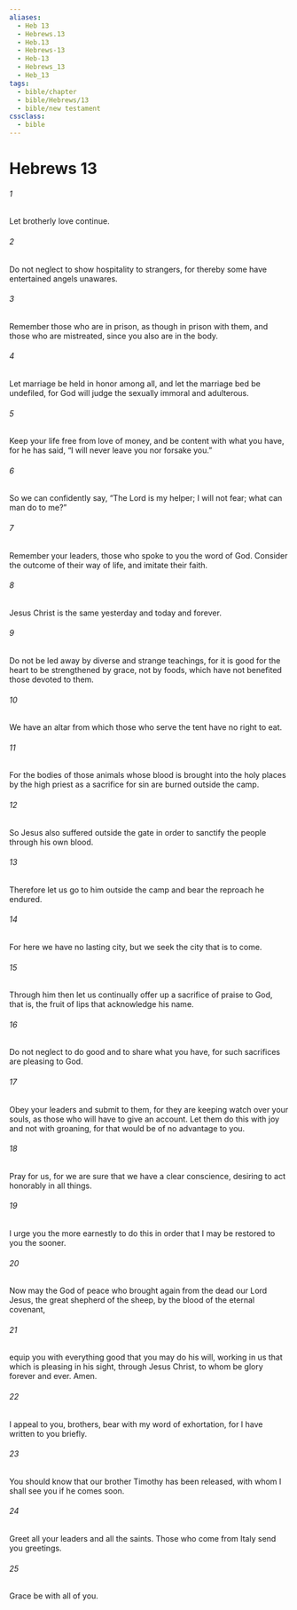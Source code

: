 ```yaml
---
aliases:
  - Heb 13
  - Hebrews.13
  - Heb.13
  - Hebrews-13
  - Heb-13
  - Hebrews_13
  - Heb_13
tags:
  - bible/chapter
  - bible/Hebrews/13
  - bible/new testament
cssclass:
  - bible
---
```


# Hebrews 13

###### 1
Let brotherly love continue.
###### 2
Do not neglect to show hospitality to strangers, for thereby some have entertained angels unawares.
###### 3
Remember those who are in prison, as though in prison with them, and those who are mistreated, since you also are in the body.
###### 4
Let marriage be held in honor among all, and let the marriage bed be undefiled, for God will judge the sexually immoral and adulterous.
###### 5
Keep your life free from love of money, and be content with what you have, for he has said, “I will never leave you nor forsake you.”
###### 6
So we can confidently say, “The Lord is my helper; I will not fear; what can man do to me?”
###### 7
Remember your leaders, those who spoke to you the word of God. Consider the outcome of their way of life, and imitate their faith.
###### 8
Jesus Christ is the same yesterday and today and forever.
###### 9
Do not be led away by diverse and strange teachings, for it is good for the heart to be strengthened by grace, not by foods, which have not benefited those devoted to them.
###### 10
We have an altar from which those who serve the tent have no right to eat.
###### 11
For the bodies of those animals whose blood is brought into the holy places by the high priest as a sacrifice for sin are burned outside the camp.
###### 12
So Jesus also suffered outside the gate in order to sanctify the people through his own blood.
###### 13
Therefore let us go to him outside the camp and bear the reproach he endured.
###### 14
For here we have no lasting city, but we seek the city that is to come.
###### 15
Through him then let us continually offer up a sacrifice of praise to God, that is, the fruit of lips that acknowledge his name.
###### 16
Do not neglect to do good and to share what you have, for such sacrifices are pleasing to God.
###### 17
Obey your leaders and submit to them, for they are keeping watch over your souls, as those who will have to give an account. Let them do this with joy and not with groaning, for that would be of no advantage to you.
###### 18
Pray for us, for we are sure that we have a clear conscience, desiring to act honorably in all things.
###### 19
I urge you the more earnestly to do this in order that I may be restored to you the sooner.
###### 20
Now may the God of peace who brought again from the dead our Lord Jesus, the great shepherd of the sheep, by the blood of the eternal covenant,
###### 21
equip you with everything good that you may do his will, working in us that which is pleasing in his sight, through Jesus Christ, to whom be glory forever and ever. Amen.
###### 22
I appeal to you, brothers, bear with my word of exhortation, for I have written to you briefly.
###### 23
You should know that our brother Timothy has been released, with whom I shall see you if he comes soon.
###### 24
Greet all your leaders and all the saints. Those who come from Italy send you greetings.
###### 25
Grace be with all of you.


